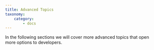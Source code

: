 ```yaml
---
title: Advanced Topics
taxonomy:
    category:
        - docs
---
```


In the following sections we will cover more advanced topics that open more options to developers.